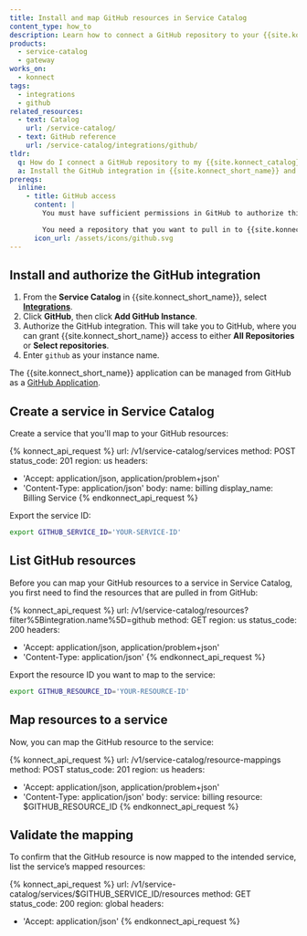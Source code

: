 ```yaml
---
title: Install and map GitHub resources in Service Catalog
content_type: how_to
description: Learn how to connect a GitHub repository to your {{site.konnect_catalog}} service in {{site.konnect_short_name}}.
products:
  - service-catalog
  - gateway
works_on:
  - konnect
tags:
  - integrations
  - github
related_resources:
  - text: Catalog
    url: /service-catalog/
  - text: GitHub reference
    url: /service-catalog/integrations/github/
tldr:
  q: How do I connect a GitHub repository to my {{site.konnect_catalog}} service?
  a: Install the GitHub integration in {{site.konnect_short_name}} and authorize access to one or more repositories, then link a repository to your {{site.konnect_catalog}} service to display metadata and enable event tracking.
prereqs:
  inline:
    - title: GitHub access
      content: |
        You must have sufficient permissions in GitHub to authorize third-party applications and install the {{site.konnect_short_name}} GitHub App.

        You need a repository that you want to pull in to {{site.konnect_short_name}}. You can grant access to either all repositories or selected repositories during the authorization process. The {{site.konnect_short_name}} app can be managed in your GitHub account under **Applications > GitHub Apps**.
      icon_url: /assets/icons/github.svg
---
```


## Install and authorize the GitHub integration

1. From the **Service Catalog** in {{site.konnect_short_name}}, select **[Integrations](https://cloud.konghq.com/us/service-catalog/integrations)**. 
2. Click **GitHub**, then click **Add GitHub Instance**.
3. Authorize the GitHub integration. This will take you to GitHub, where you can grant {{site.konnect_short_name}} access to either **All Repositories** or **Select repositories**. 
1. Enter `github` as your instance name.

The {{site.konnect_short_name}} application can be managed from GitHub as a [GitHub Application](https://docs.github.com/en/apps/using-github-apps/authorizing-github-apps).

## Create a service in Service Catalog

Create a service that you'll map to your GitHub resources:

<!--vale off-->
{% konnect_api_request %}
url: /v1/service-catalog/services
method: POST
status_code: 201
region: us
headers:
  - 'Accept: application/json, application/problem+json'
  - 'Content-Type: application/json'
body:
  name: billing
  display_name: Billing Service
{% endkonnect_api_request %}
<!--vale on-->

Export the service ID:

```sh
export GITHUB_SERVICE_ID='YOUR-SERVICE-ID'
```

## List GitHub resources

Before you can map your GitHub resources to a service in Service Catalog, you first need to find the resources that are pulled in from GitHub:

<!--vale off-->
{% konnect_api_request %}
url: /v1/service-catalog/resources?filter%5Bintegration.name%5D=github
method: GET
region: us
status_code: 200
headers:
  - 'Accept: application/json, application/problem+json'
  - 'Content-Type: application/json'
{% endkonnect_api_request %}
<!--vale on-->

Export the resource ID you want to map to the service:

```sh
export GITHUB_RESOURCE_ID='YOUR-RESOURCE-ID'
```

## Map resources to a service

Now, you can map the GitHub resource to the service:

<!--vale off-->
{% konnect_api_request %}
url: /v1/service-catalog/resource-mappings
method: POST
status_code: 201
region: us
headers:
  - 'Accept: application/json, application/problem+json'
  - 'Content-Type: application/json'
body:
  service: billing
  resource: $GITHUB_RESOURCE_ID
{% endkonnect_api_request %}
<!--vale on-->


## Validate the mapping

To confirm that the GitHub resource is now mapped to the intended service, list the service’s mapped resources:

<!--vale off-->
{% konnect_api_request %}
url: /v1/service-catalog/services/$GITHUB_SERVICE_ID/resources
method: GET
status_code: 200
region: global
headers:
  - 'Accept: application/json'
{% endkonnect_api_request %}
<!--vale on-->
